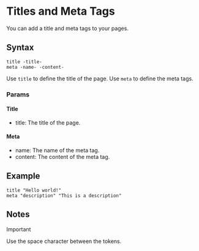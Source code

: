 # Titles and Meta Tags

You can add a title and meta tags to your pages.

## Syntax

```ocat
title -title-
meta -name- -content-
```

Use `title` to define the title of the page.
Use `meta` to define the meta tags.

### Params

#### Title

- title: The title of the page.

#### Meta

- name: The name of the meta tag.
- content: The content of the meta tag.

## Example

```ocat
title "Hello world!"
meta "description" "This is a description"
```

## Notes

> [!IMPORTANT]
> Use the space character between the tokens.
